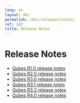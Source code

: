 ```yaml
---
lang: en
layout: doc
permalink: /doc/releases/notes/
ref: 187
title: Release Notes
---
```


Release Notes
=============

 * [Qubes R1.0 release notes](/doc/releases/1.0/release-notes/)
 * [Qubes R2.0 release notes](/doc/releases/2.0/release-notes/)
 * [Qubes R3.0 release notes](/doc/releases/3.0/release-notes/)
 * [Qubes R3.1 release notes](/doc/releases/3.1/release-notes/)
 * [Qubes R3.2 release notes](/doc/releases/3.2/release-notes/)
 * [Qubes R4.0 release notes](/doc/releases/4.0/release-notes/)
